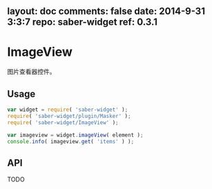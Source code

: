 layout: doc
comments: false
date: 2014-9-31 3:3:7
repo: saber-widget
ref: 0.3.1
---

# ImageView

图片查看器控件。


## Usage

``` javascript
var widget = require( 'saber-widget' );
require( 'saber-widget/plugin/Masker' );
require( 'saber-widget/ImageView' );

var imageview = widget.imageView( element );
console.info( imageview.get( 'items' ) );
```

## API

TODO


